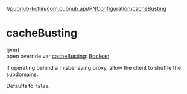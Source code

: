 //[pubnub-kotlin](../../../index.md)/[com.pubnub.api](../index.md)/[PNConfiguration](index.md)/[cacheBusting](cache-busting.md)

# cacheBusting

[jvm]\
open override var [cacheBusting](cache-busting.md): [Boolean](https://kotlinlang.org/api/latest/jvm/stdlib/kotlin/-boolean/index.html)

If operating behind a misbehaving proxy, allow the client to shuffle the subdomains.

Defaults to `false`.
